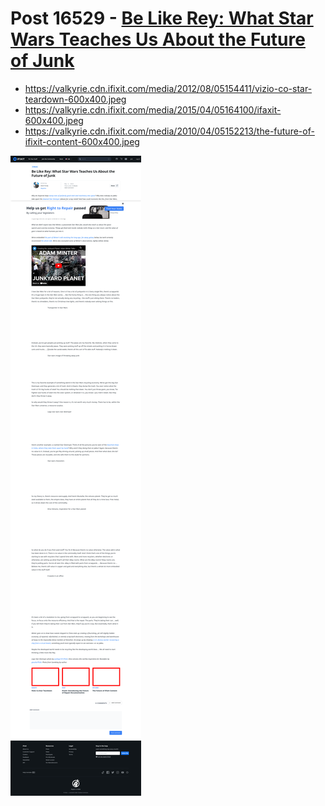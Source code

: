 # Post 16529 - [Be Like Rey: What Star Wars Teaches Us About the Future of Junk](https://www.ifixit.com/News/16529/star-wars-junk-economy)

- https://valkyrie.cdn.ifixit.com/media/2012/08/05154411/vizio-co-star-teardown-600x400.jpeg
- https://valkyrie.cdn.ifixit.com/media/2015/04/05164100/ifaxit-600x400.jpeg
- https://valkyrie.cdn.ifixit.com/media/2010/04/05152213/the-future-of-ifixit-content-600x400.jpeg

![screencap](screenshots/059f2e7f-8358-4c0b-9e3a-6ce25b2a3d2a.png)

